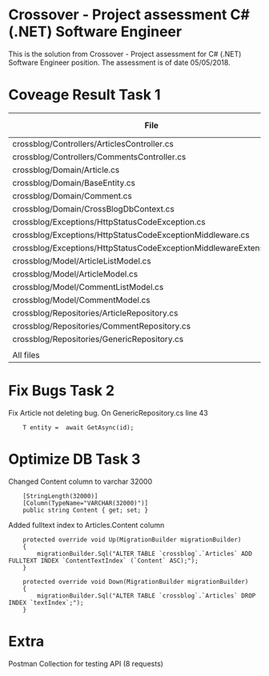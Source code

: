 # Crossover - Project assessment C# (.NET) Software Engineer

This is the solution from Crossover - Project assessment for C# (.NET) Software Engineer position.
The assessment is of date 05/05/2018.

# Coveage Result Task 1

| File                                                                | Lines | Covered Lines | Percentage |
|---------------------------------------------------------------------|-------|---------------|------------|
| crossblog/Controllers/ArticlesController.cs                         |   55  |       54      |   98.182%  |
| crossblog/Controllers/CommentsController.cs                         |   61  |       60      |   98.361%  |
| crossblog/Domain/Article.cs                                         |    4  |        4      |  100.000%  |
| crossblog/Domain/BaseEntity.cs                                      |    3  |        3      |  100.000%  |
| crossblog/Domain/Comment.cs                                         |    7  |        7      |  100.000%  |
| crossblog/Domain/CrossBlogDbContext.cs                              |    4  |        0      |    0.000%  |
| crossblog/Exceptions/HttpStatusCodeException.cs                     |    9  |        0      |    0.000%  |
| crossblog/Exceptions/HttpStatusCodeExceptionMiddleware.cs           |   13  |        0      |    0.000%  |
| crossblog/Exceptions/HttpStatusCodeExceptionMiddlewareExtensions.cs |    1  |        0      |    0.000%  |
| crossblog/Model/ArticleListModel.cs                                 |    1  |        1      |  100.000%  |
| crossblog/Model/ArticleModel.cs                                     |    5  |        5      |  100.000%  |
| crossblog/Model/CommentListModel.cs                                 |    1  |        1      |  100.000%  |
| crossblog/Model/CommentModel.cs                                     |    6  |        6      |  100.000%  |
| crossblog/Repositories/ArticleRepository.cs                         |    2  |        0      |    0.000%  |
| crossblog/Repositories/CommentRepository.cs                         |    2  |        0      |    0.000%  |
| crossblog/Repositories/GenericRepository.cs                         |   13  |        0      |    0.000%  |
|  |  |  |  |
| All files                                                           |  187  |      141      |   75.401%  |

# Fix Bugs Task 2

Fix Article not deleting bug. On GenericRepository.cs line 43

        T entity =  await GetAsync(id);

# Optimize DB Task 3

Changed Content column to varchar 32000

        [StringLength(32000)]
        [Column(TypeName="VARCHAR(32000)")]
        public string Content { get; set; }

Added fulltext index to Articles.Content column

        protected override void Up(MigrationBuilder migrationBuilder)
        {
            migrationBuilder.Sql("ALTER TABLE `crossblog`.`Articles` ADD FULLTEXT INDEX `ContentTextIndex` (`Content` ASC);");
        }

        protected override void Down(MigrationBuilder migrationBuilder)
        {
            migrationBuilder.Sql("ALTER TABLE `crossblog`.`Articles` DROP INDEX `textIndex`;");
        }

# Extra 

Postman Collection for testing API (8 requests)
